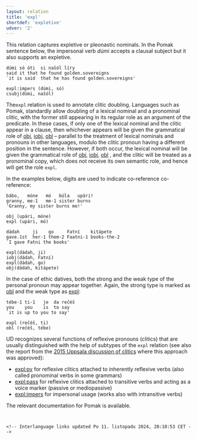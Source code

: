```yaml
---
layout: relation
title: 'expl'
shortdef: 'expletive'
udver: '2'
---
```


This relation captures expletive or pleonastic nominals. 
In the Pomak sentence below, the impersonal verb _dúmi_ accepts a clausal subject but it also supports an expletive.  

~~~ sdparse
dúmi só óti  si našól líry 
said it that he found golden.sovereigns
`it is said  that he has found golden.sovereigns'
           
expl:impers (dúmi, só)
csubj(dúmi, našól)
~~~ 


The`expl` relation is used to annotate clitic doubling. 
Languages such as  Pomak, standardly allow doubling of a lexical nominal and a pronominal clitic, with the former still appearing in its regular role as an argument of the predicate. In these cases, if only one of the lexical nominal 
and the clitic appear in a clause, then whichever appears will be given the grammatical role of [obj](), [iobj](), [obl]() – parallel to the treatment of 
lexical nominals and pronouns in other languages, modulo the clitic pronoun having a different position in the sentence.  However, if both occur, 
the lexical nominal will be given the grammatical role of [obj](), [iobj](), [obl]() , and the clitic will be treated as a pronominal copy, 
which does not receive its own semantic role, and hence will get the role `expl`.

In the examples below, digits are used to indicate co-reference co-reference:

~~~ sdparse
bábo,   móne   mó   búla   upári!
granny, me-1   me-1 sister burns
'Granny, my sister burns me!'
   
obj (upári, móne)
expl (upári, mó)                           
~~~

~~~ sdparse
dádah     ji    go     Fatní    kitápete 
gave.1st  her-1 them-2 Faatni-1 books-the-2
`I gave Fatni the books' 
 
expl(dádah, ji)
iobj(dádah, Fatní)
expl(dádah, go)
obj(dádah, kitápete)
~~~

In the case of ethic datives, both the strong and the weak type of the personal pronoun may appear together. Again, 
 the strong type is marked as [obl]() and the weak type as [expl](): 

~~~ sdparse
tébe-1 ti-1   je  da rečéš
you    you    is  to say
`it is up to you to say' 
  
expl (rečéš, ti)
obl (rečéš, tébe)
~~~
<!--
~~~ sdparse
móne mí só    umarí,  móža    i   da zádremom
me   me REFL  tired,  can.1st and to sleep 
'I am tired, I can sleep.'  
                    
obj (umarí, móne)
expl (móne, mí)                           
~~~  
-->


UD recognizes several functions of reflexive pronouns (clitics) that are usually distinguished with the help of subtypes
of the `expl` relation (see also the report from the [2015 Uppsala discussion of clitics](/workgroups/2015-08-23-uppsala/clitics.html) where
this approach was approved):

* [expl:pv]() for reflexive clitics attached to inherently reflexive verbs (also called pronominal verbs in some grammars)
* [expl:pass]() for reflexive clitics attached to transitive verbs and acting as a voice marker (passive or mediopassive)
* [expl:impers]() for impersonal usage (works also with intransitive verbs)

The relevant documentation for Pomak is available.




~~~


<!-- Interlanguage links updated Po 11. listopadu 2024, 20:10:53 CET -->
